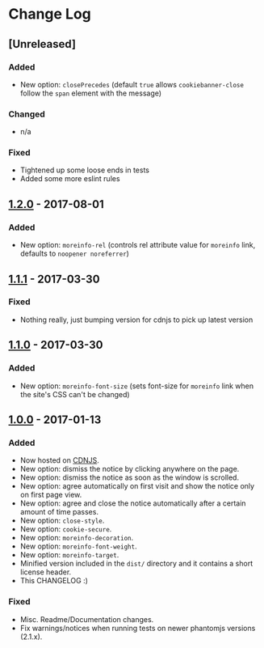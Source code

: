 # Change Log

## [Unreleased]
### Added
- New option: `closePrecedes` (default `true` allows `cookiebanner-close` follow the `span` element with the message)

### Changed
- n/a

### Fixed
- Tightened up some loose ends in tests
- Added some more eslint rules

## [1.2.0](https://github.com/dobarkod/cookie-banner/compare/1.1.1...1.2.0) - 2017-08-01
### Added
- New option: `moreinfo-rel` (controls rel attribute value for `moreinfo` link, defaults to `noopener noreferrer`)

## [1.1.1](https://github.com/dobarkod/cookie-banner/compare/1.1.0...1.1.1) - 2017-03-30
### Fixed
 - Nothing really, just bumping version for cdnjs to pick up latest version

## [1.1.0](https://github.com/dobarkod/cookie-banner/compare/1.0.0...1.1.0) - 2017-03-30
### Added
 - New option: `moreinfo-font-size` (sets font-size for `moreinfo` link when the site's CSS can't be changed)

## [1.0.0](https://github.com/dobarkod/cookie-banner/compare/761222ef3c62efa93c5660a2e1fea52f5e4e2176...1.0.0) - 2017-01-13
### Added
- Now hosted on [CDNJS](https://cdnjs.com/libraries/cookie-banner).
- New option: dismiss the notice by clicking anywhere on the page.
- New option: dismiss the notice as soon as the window is scrolled.
- New option: agree automatically on first visit and show the notice only on first page view.
- New option: agree and close the notice automatically after a certain amount of time passes.
- New option: `close-style`.
- New option: `cookie-secure`.
- New option: `moreinfo-decoration`.
- New option: `moreinfo-font-weight`.
- New option: `moreinfo-target`.
- Minified version included in the `dist/` directory and it contains a short license header.
- This CHANGELOG :)

### Fixed
- Misc. Readme/Documentation changes.
- Fix warnings/notices when running tests on newer phantomjs versions (2.1.x).
